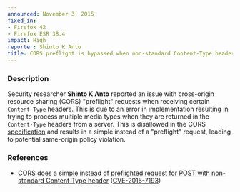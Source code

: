 ```yaml
---
announced: November 3, 2015
fixed_in:
- Firefox 42
- Firefox ESR 38.4
impact: High
reporter: Shinto K Anto
title: CORS preflight is bypassed when non-standard Content-Type headers are received
---
```


<h3>Description</h3>

<p>Security researcher <strong>Shinto K Anto</strong> reported an issue with cross-origin
resource sharing (CORS) "preflight" requests when receiving certain
<code>Content-Type</code> headers. This is due to an error in implementation resulting in
trying to process multiple media types when they are returned in the
<code>Content-Type</code> headers from a server. This is disallowed in the CORS <a
href="http://www.w3.org/TR/cors/">specification</a> and results in a simple instead of a
"preflight" request, leading to potential same-origin policy violation.
</p>

<h3>References</h3>

<ul>
  <li><a href="https://bugzilla.mozilla.org/show_bug.cgi?id=1210302">
       CORS does a simple instead of preflighted request for POST with non-standard
Content-Type header</a>
(<a href="http://cve.mitre.org/cgi-bin/cvename.cgi?name=CVE-2015-7193"
class="ex-ref">CVE-2015-7193</a>)</li>
</ul>

